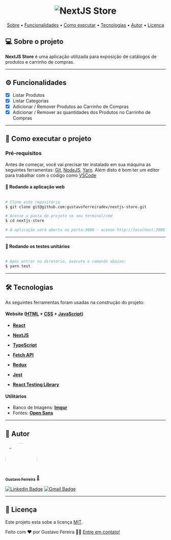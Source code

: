<h1 align="center">
    <img alt="NextJS Store" title="NextJS Store" src="#" />
</h1>

<p align="center">
 <a href="#-sobre-o-projeto">Sobre</a> •
 <a href="#-funcionalidades">Funcionalidades</a> •
 <a href="#-como-executar-o-projeto">Como executar</a> • 
 <a href="#-tecnologias">Tecnologias</a> • 
 <a href="#-autor">Autor</a> • 
 <a href="#user-content--licença">Licença</a>
</p>


## 💻 Sobre o projeto

**NextJS Store** é uma aplicação utilizada para exposição de catálogos de produtos e carrinho de compras.

---

## ⚙️ Funcionalidades

- [x] Listar Produtos 
- [x] Listar Categorias
- [x] Adicionar / Remover Produtos ao Carrinho de Compras
- [x] Adicionar / Remover as quantidades dos Produtos no Carrinho de Compras
 
---

## 🚀 Como executar o projeto


### Pré-requisitos

Antes de começar, você vai precisar ter instalado em sua máquina as seguintes ferramentas:
[Git](https://git-scm.com), [NodeJS](https://nodejs.org/en/), [Yarn](https://yarnpkg.com/). 
Além disto é bom ter um editor para trabalhar com o código como [VSCode](https://code.visualstudio.com/)

#### 🧭 Rodando a aplicação web

```bash

# Clone este repositório
$ git clone git@github.com:gustavoferreiradev/nextjs-store.git

# Acesse a pasta do projeto no seu terminal/cmd
$ cd nextjs-store

# A aplicação será aberta na porta:3000 - acesse http://localhost:3000
```
---

#### 🧭 Rodando os testes unitários

```bash

# Após entrar no diretório, execute o comando abaixo:
$ yarn test
```
---

## 🛠 Tecnologias

As seguintes ferramentas foram usadas na construção do projeto:

#### **Website**  ([HTML](https://developer.mozilla.org/pt-BR/docs/Web/HTML)  + [CSS](https://developer.mozilla.org/pt-BR/docs/Web/CSS) + [JavaScript](https://developer.mozilla.org/pt-BR/docs/Web/JavaScript))

-   **[React](https://reactjs.org/)**

-   **[NextJS](https://nextjs.org/)**

-   **[TypeScript](https://www.typescriptlang.org/)**

-   **[Fetch API](https://developer.mozilla.org/pt-BR/docs/Web/API/Fetch_API)**

-   **[Redux](https://react-redux.js.org/)**
   
-   **[Jest](https://jestjs.io)**

-   **[React Testing Library](https://testing-library.com)**


#### **Utilitários**

-   Banco de Imagens:  **[Imgur](https://https://imgur.com/)**
-   Fontes:  **[Open Sans](https://fonts.google.com/specimen/Open+Sans)**

---

## 🦸 Autor

<a href="https://github.com/gustavoferreiradev">
 <img style="border-radius: 50%;" src="https://avatars.githubusercontent.com/u/19676795?v=4" width="100px;" alt=""/>
 <br />
 <sub><b>Gustavo Ferreira</b></sub></a> <a href="https://github.com/gustavoferreiradev/" title="Gustavo Ferreira">🚀</a>
 <br />
 
 
[![Linkedin Badge](https://img.shields.io/badge/-Gustavo-blue?style=flat-square&logo=Linkedin&logoColor=white&link=https://www.linkedin.com/in/gustavofersilva/)](https://www.linkedin.com/in/gustavofersilva/) 
[![Gmail Badge](https://img.shields.io/badge/-gustavofersilva@gmail.com-c14438?style=flat-square&logo=Gmail&logoColor=white&link=mailto:gustavofersilva@gmail.com)](mailto:gustavofersilva@gmail.com)

---

## 📝 Licença

Este projeto esta sobe a licença [MIT](./LICENSE).

Feito com ❤️ por Gustavo Fereira 👋🏽 [Entre em contato!](https://www.linkedin.com/in/gustavofersilva/)


